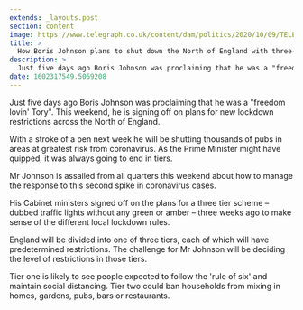 ```yaml
--- 
extends: _layouts.post 
section: content 
image: https://www.telegraph.co.uk/content/dam/politics/2020/10/09/TELEMMGLPICT000241430805_trans_NvBQzQNjv4BqLj1kNEadqDcvyczWeWFJP_BZRYzrnmUdmEBj7iiGQwk.jpeg?impolicy=logo-overlay 
title: > 
  How Boris Johnson plans to shut down the North of England with three-tier scheme 
description: > 
  Just five days ago Boris Johnson was proclaiming that he was a "freedom lovin' Tory".This weekend, he is signing off on plans for new lockdown restrictions across the North of England.With a stroke of a pen next week he will be shutting thousands of pubs in areas at greatest risk from coronavirus.Mr Johnson is assailed from all quarters this weekend about how to manage the response to this second spike in coronavirus cases.His Cabinet ministers signed off on the plans for a three tier scheme – dubbed traffic lights without any green or amber – three weeks ago to make sense of the different local lockdown rules. 
date: 1602317549.5069208 
--- 
```

Just five days ago Boris Johnson was proclaiming that he was a "freedom lovin' Tory". This weekend, he is signing off on plans for new lockdown restrictions across the North of England.

With a stroke of a pen next week he will be shutting thousands of pubs in areas at greatest risk from coronavirus. As the Prime Minister might have quipped, it was always going to end in tiers.

Mr Johnson is assailed from all quarters this weekend about how to manage the response to this second spike in coronavirus cases.

His Cabinet ministers signed off on the plans for a three tier scheme – dubbed traffic lights without any green or amber – three weeks ago to make sense of the different local lockdown rules.

England will be divided into one of three tiers, each of which will have predetermined restrictions. The challenge for Mr Johnson will be deciding the level of restrictions in those tiers.

Tier one is likely to see people expected to follow the 'rule of six' and maintain social distancing. Tier two could ban households from mixing in homes, gardens, pubs, bars or restaurants.